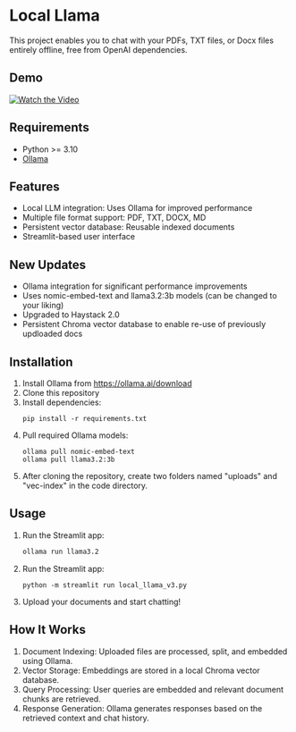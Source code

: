 # Local Llama

This project enables you to chat with your PDFs, TXT files, or Docx files entirely offline, free from OpenAI dependencies. 

## Demo

[![Watch the Video](https://img.youtube.com/vi/nHJqqcTSMbY/0.jpg)](https://youtu.be/nHJqqcTSMbY)

## Requirements

- Python >= 3.10
- [Ollama](https://ollama.ai/download)

## Features

- Local LLM integration: Uses Ollama for improved performance
- Multiple file format support: PDF, TXT, DOCX, MD
- Persistent vector database: Reusable indexed documents
- Streamlit-based user interface

## New Updates

- Ollama integration for significant performance improvements
- Uses nomic-embed-text and llama3.2:3b models (can be changed to your liking)
- Upgraded to Haystack 2.0
- Persistent Chroma vector database to enable re-use of previously updloaded docs

## Installation

1. Install Ollama from https://ollama.ai/download
2. Clone this repository
3. Install dependencies:
   ```
   pip install -r requirements.txt
   ```
4. Pull required Ollama models:
   ```
   ollama pull nomic-embed-text
   ollama pull llama3.2:3b
   ```
5. After cloning the repository, create two folders named "uploads" and "vec-index" in the code directory.

## Usage

1. Run the Streamlit app:

   ```sh
   ollama run llama3.2
   ```

2. Run the Streamlit app:
   ```
   python -m streamlit run local_llama_v3.py
   ```
2. Upload your documents and start chatting!

## How It Works

1. Document Indexing: Uploaded files are processed, split, and embedded using Ollama.
2. Vector Storage: Embeddings are stored in a local Chroma vector database.
3. Query Processing: User queries are embedded and relevant document chunks are retrieved.
4. Response Generation: Ollama generates responses based on the retrieved context and chat history.


